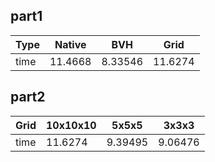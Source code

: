 ## part1
| Type | Native | BVH | Grid |
| ------ | ------ | --- | ---- |
| time| 11.4668| 8.33546 | 11.6274 |

## part2
| Grid | 10x10x10 | 5x5x5 | 3x3x3 |
| ---- | --- | ---- | ---- |
| time | 11.6274 | 9.39495 | 9.06476 |
